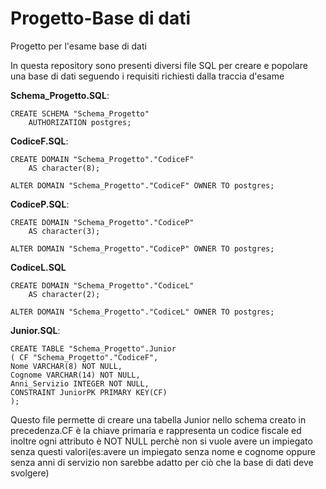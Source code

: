 # Progetto-Base di dati
Progetto per l'esame base di dati


In questa repository sono presenti diversi file SQL per creare e popolare una base di dati seguendo  i requisiti richiesti dalla traccia d'esame

**Schema_Progetto.SQL**:
```
CREATE SCHEMA "Schema_Progetto"
    AUTHORIZATION postgres;
```

**CodiceF.SQL**:
```
CREATE DOMAIN "Schema_Progetto"."CodiceF"
    AS character(8);

ALTER DOMAIN "Schema_Progetto"."CodiceF" OWNER TO postgres;
```

**CodiceP.SQL**:
```
CREATE DOMAIN "Schema_Progetto"."CodiceP"
    AS character(3);

ALTER DOMAIN "Schema_Progetto"."CodiceP" OWNER TO postgres;
```
**CodiceL.SQL**
```
CREATE DOMAIN "Schema_Progetto"."CodiceL"
    AS character(2);

ALTER DOMAIN "Schema_Progetto"."CodiceL" OWNER TO postgres;
```

**Junior.SQL**:
```
CREATE TABLE "Schema_Progetto".Junior
( CF "Schema_Progetto"."CodiceF",
Nome VARCHAR(8) NOT NULL,
Cognome VARCHAR(14) NOT NULL,
Anni_Servizio INTEGER NOT NULL,
CONSTRAINT JuniorPK PRIMARY KEY(CF)
);
```
Questo file  permette di creare una tabella Junior nello schema creato in precedenza.CF è la chiave primaria e rappresenta un codice fiscale ed inoltre ogni attributo è NOT NULL perchè non si vuole avere un impiegato senza questi valori(es:avere un impiegato senza nome e cognome oppure senza anni di servizio non sarebbe adatto per ciò che la base di dati deve svolgere)
